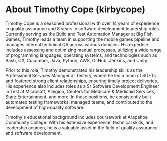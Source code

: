 # About Timothy Cope (kirbycope)
Timothy Cope is a seasoned professional with over 14 years of experience in quality assurance and 8 years in software development leadership roles. Currently serving as the Build and Test Automation Manager at Big Fish Games, Timothy leads a team in supporting the mobile games pipeline and manages internal technical QA across various domains. His expertise includes assessing and optimizing manual processes, utilizing a wide range of programming languages, operating systems, and technologies such as Bash, C#, Cucumber, Java, Python, AWS, GitHub, Jenkins, and Unity.

Prior to this role, Timothy demonstrated his leadership skills as the Professional Services Manager at Testery, where he led a team of SDETs and fostered strong client relationships, ensuring timely project deliveries. His experience also includes roles as a Sr Software Development Engineer in Test at Microsoft, Allegion, Centers for Medicare & Medicaid Services, Starz Entertainment, and more. In these positions, he consistently built automated testing frameworks, managed teams, and contributed to the development of high-quality software.

Timothy's educational background includes coursework at Arapahoe Community College. With his extensive experience, technical skills, and leadership acumen, he is a valuable asset in the field of quality assurance and software development.
